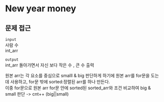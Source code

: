 # New year money 
## 문제 접근 
`input`    
사람 수    
int_arr   
    
`output`   
int_arr 돌아가면서 자신 보다 작은 수 , 큰 수 출력   

      
원본 arr는 각 요소를 중심으로 smalll & big 판단하게 하기에 원본 arr를 for문을 도는데 사용하고, for문 밖에 sorted:정렬된 arr를 하나 만든다.       
이중 for문으로 원본 arr for문 안에 sorted된 sorted_arr와 조건 비교하여  big & small 판단 -> cnt++ (big||small)
